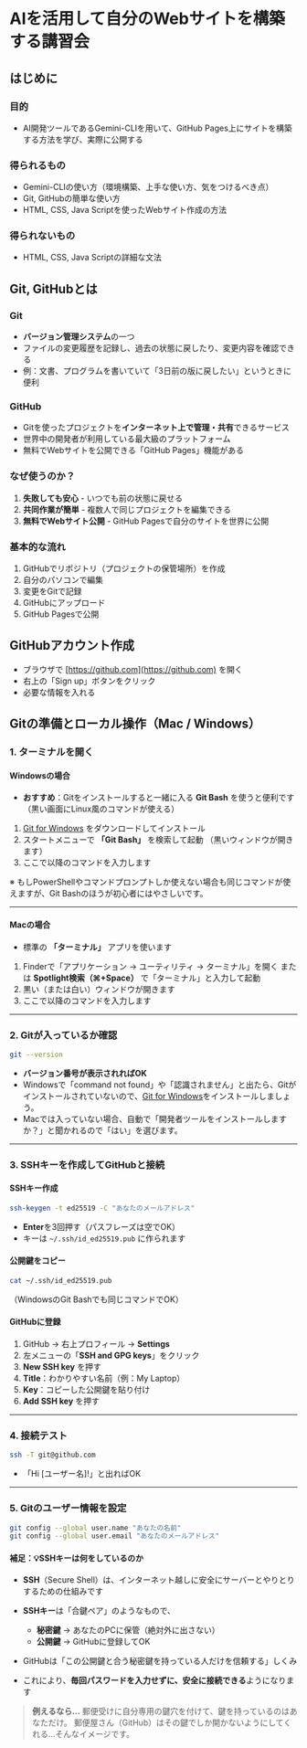 # AIを活用して自分のWebサイトを構築する講習会

## はじめに

### 目的

- AI開発ツールであるGemini-CLIを用いて、GitHub Pages上にサイトを構築する方法を学び、実際に公開する

### 得られるもの

- Gemini-CLIの使い方（環境構築、上手な使い方、気をつけるべき点）
- Git, GitHubの簡単な使い方
- HTML, CSS, Java Scriptを使ったWebサイト作成の方法

### 得られないもの

- HTML, CSS, Java Scriptの詳細な文法


## Git, GitHubとは


### Git
- **バージョン管理システム**の一つ
- ファイルの変更履歴を記録し、過去の状態に戻したり、変更内容を確認できる
- 例：文書、プログラムを書いていて「3日前の版に戻したい」というときに便利

### GitHub
- Gitを使ったプロジェクトを**インターネット上で管理・共有**できるサービス
- 世界中の開発者が利用している最大級のプラットフォーム
- 無料でWebサイトを公開できる「GitHub Pages」機能がある

### なぜ使うのか？
1. **失敗しても安心** - いつでも前の状態に戻せる
2. **共同作業が簡単** - 複数人で同じプロジェクトを編集できる
3. **無料でWebサイト公開** - GitHub Pagesで自分のサイトを世界に公開

### 基本的な流れ
1. GitHubでリポジトリ（プロジェクトの保管場所）を作成
2. 自分のパソコンで編集
3. 変更をGitで記録
4. GitHubにアップロード
5. GitHub Pagesで公開

## GitHubアカウント作成

- ブラウザで [https://github.com](https://github.com) を開く
- 右上の「Sign up」ボタンをクリック
- 必要な情報を入れる

## Gitの準備とローカル操作（Mac / Windows）

### 1. ターミナルを開く

#### **Windowsの場合**

* **おすすめ**：Gitをインストールすると一緒に入る **Git Bash** を使うと便利です
  （黒い画面にLinux風のコマンドが使える）

1. [Git for Windows](https://gitforwindows.org/) をダウンロードしてインストール
2. スタートメニューで **「Git Bash」** を検索して起動
   （黒いウィンドウが開きます）
3. ここで以降のコマンドを入力します

※ もしPowerShellやコマンドプロンプトしか使えない場合も同じコマンドが使えますが、Git Bashのほうが初心者にはやさしいです。

---

#### **Macの場合**

* 標準の **「ターミナル」** アプリを使います

1. Finderで「アプリケーション → ユーティリティ → ターミナル」を開く
   または **Spotlight検索（⌘+Space）** で「ターミナル」と入力して起動
2. 黒い（または白い）ウィンドウが開きます
3. ここで以降のコマンドを入力します

---

### 2. Gitが入っているか確認

```bash
git --version
```

* **バージョン番号が表示されればOK**
* Windowsで「command not found」や「認識されません」と出たら、Gitがインストールされていないので、[Git for Windows](https://gitforwindows.org/)をインストールしましょう。
* Macでは入っていない場合、自動で「開発者ツールをインストールしますか？」と聞かれるので「はい」を選びます。

---

### 3. SSHキーを作成してGitHubと接続

#### **SSHキー作成**

```bash
ssh-keygen -t ed25519 -C "あなたのメールアドレス"
```

* **Enter**を3回押す（パスフレーズは空でOK）
* キーは `~/.ssh/id_ed25519.pub` に作られます

#### **公開鍵をコピー**

```bash
cat ~/.ssh/id_ed25519.pub
```

（WindowsのGit Bashでも同じコマンドでOK）

#### **GitHubに登録**

1. GitHub → 右上プロフィール → **Settings**
2. 左メニューの「**SSH and GPG keys**」をクリック
3. **New SSH key** を押す
4. **Title**：わかりやすい名前（例：My Laptop）
5. **Key**：コピーした公開鍵を貼り付け
6. **Add SSH key** を押す

---

### 4. 接続テスト

```bash
ssh -T git@github.com
```

* 「Hi \[ユーザー名]!」と出ればOK

---

### 5. Gitのユーザー情報を設定

```bash
git config --global user.name "あなたの名前"
git config --global user.email "あなたのメールアドレス"
```

#### 補足：💡SSHキーは何をしているのか

* **SSH**（Secure Shell）は、インターネット越しに安全にサーバーとやりとりするための仕組みです
* **SSHキー**は「合鍵ペア」のようなもので、

  * **秘密鍵** → あなたのPCに保管（絶対外に出さない）
  * **公開鍵** → GitHubに登録してOK
* GitHubは「この公開鍵と合う秘密鍵を持っている人だけを信頼する」しくみ
* これにより、**毎回パスワードを入力せずに、安全に接続できる**ようになります

> **例えるなら…**
> 郵便受けに自分専用の鍵穴を付けて、鍵を持っているのはあなただけ。
> 郵便屋さん（GitHub）はその鍵でしか開かないようにしてくれる…そんなイメージです。



